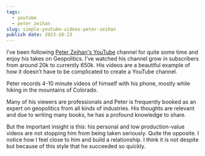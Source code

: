 ```yaml
---
tags:
  - youtube
  - peter_zeihan
slug: simple-youtube-videos-peter-zeihan
publish date: 2023-10-23
---
```

I’ve been following [Peter Zeihan's YouTube](https://www.youtube.com/@ZeihanonGeopolitics) channel for quite some time and enjoy his takes on Geopolitics. I've watched his channel grow in subscribers from around 20k to currently 650k. His videos are a beautiful example of how it doesn’t have to be complicated to create a YouTube channel.

Peter records 4-10 minute videos of himself with his phone, mostly while hiking in the mountains of Colorado.

Many of his viewers are professionals and Peter is frequently booked as an expert on geopolitics from all kinds of industries. His thoughts are relevant and due to writing many books, he has a profound knowledge to share.

But the important insight is this: his personal and low production-value videos are not stopping him from being taken seriously. Quite the opposite. I notice how I feel close to him and build a relationship. I think it is not despite but because of this style that he succeeded so quickly.